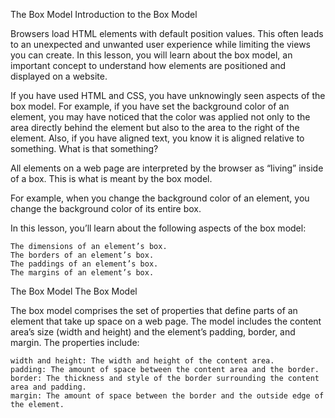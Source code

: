 The Box Model
Introduction to the Box Model

Browsers load HTML elements with default position values. This often leads to an unexpected and unwanted user experience while limiting the views you can create. In this lesson, you will learn about the box model, an important concept to understand how elements are positioned and displayed on a website.

If you have used HTML and CSS, you have unknowingly seen aspects of the box model. For example, if you have set the background color of an element, you may have noticed that the color was applied not only to the area directly behind the element but also to the area to the right of the element. Also, if you have aligned text, you know it is aligned relative to something. What is that something?

All elements on a web page are interpreted by the browser as “living” inside of a box. This is what is meant by the box model.

For example, when you change the background color of an element, you change the background color of its entire box.

In this lesson, you’ll learn about the following aspects of the box model:

    The dimensions of an element’s box.
    The borders of an element’s box.
    The paddings of an element’s box.
    The margins of an element’s box.


The Box Model
The Box Model

The box model comprises the set of properties that define parts of an element that take up space on a web page. The model includes the content area’s size (width and height) and the element’s padding, border, and margin. The properties include:

    width and height: The width and height of the content area.
    padding: The amount of space between the content area and the border.
    border: The thickness and style of the border surrounding the content area and padding.
    margin: The amount of space between the border and the outside edge of the element.

